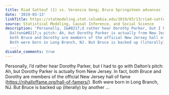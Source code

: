 ```yaml
---
title: Riad Sattouf (1) vs. Veronica Geng; Bruce Springsteen advances
date: '2019-03-13'
linkTitle: https://statmodeling.stat.columbia.edu/2019/03/13/riad-sattouf-1-vs-veronica-geng-bruce-springsteen-advances/
source: Statistical Modeling, Causal Inference, and Social Science
description: 'Personally, I&#8217;d rather hear Dorothy Parker, but I had to go with
  Dalton&#8217;s pitch: Ah, but Dorothy Parker is actually from New Jersey. In fact,
  both Bruce and Dorothy are members of the official New Jersey hall of fame (https://njhalloffame.org/hall-of-famers/).
  Both were born in Long Branch, NJ. But Bruce is backed up (literally) by another
  ...'
disable_comments: true
---
```

Personally, I&#8217;d rather hear Dorothy Parker, but I had to go with Dalton&#8217;s pitch: Ah, but Dorothy Parker is actually from New Jersey. In fact, both Bruce and Dorothy are members of the official New Jersey hall of fame (https://njhalloffame.org/hall-of-famers/). Both were born in Long Branch, NJ. But Bruce is backed up (literally) by another ...